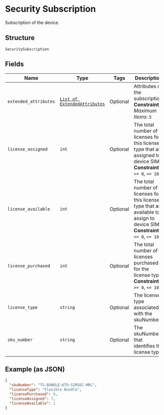 
# Security Subscription

Subscription of the device.

## Structure

`SecuritySubscription`

## Fields

| Name | Type | Tags | Description |
|  --- | --- | --- | --- |
| `extended_attributes` | [`List of ExtendedAttributes`](../../doc/models/extended-attributes.md) | Optional | Attributes of the subscription.<br>**Constraints**: *Maximum Items*: `5` |
| `license_assigned` | `int` | Optional | The total number of licenses for this license type that are assigned to device SIMs.<br>**Constraints**: `>= 0`, `<= 10` |
| `license_available` | `int` | Optional | The total number of licenses for this license type that are available to assign to device SIMs.<br>**Constraints**: `>= 0`, `<= 10` |
| `license_purchased` | `int` | Optional | The total number of licenses purchased for the license type.<br>**Constraints**: `>= 0`, `<= 10` |
| `license_type` | `string` | Optional | The license type associated with the skuNumber. |
| `sku_number` | `string` | Optional | The skuNumber that identifies the license type. |

## Example (as JSON)

```json
{
  "skuNumber": "TS-BUNDLE-KTO-SIMSEC-MRC",
  "licenseType": "Flexible Bundle",
  "licensePurchased": 9,
  "licenseAssigned": 7,
  "licenseAvailable": 1
}
```

